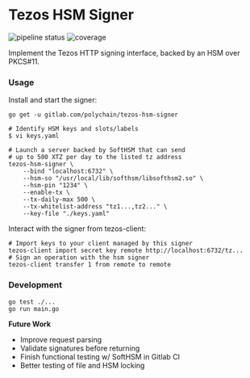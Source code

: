 Tezos HSM Signer
================

![pipeline status](https://gitlab.com/polychain/tezos-hsm-signer/badges/master/pipeline.svg) ![coverage](https://gitlab.com/polychain/tezos-hsm-signer/badges/master/coverage.svg)

Implement the Tezos HTTP signing interface, backed by an HSM over PKCS#11.

### Usage

Install and start the signer:

```shell
go get -u gitlab.com/polychain/tezos-hsm-signer

# Identify HSM keys and slots/labels
$ vi keys.yaml

# Launch a server backed by SoftHSM that can send 
# up to 500 XTZ per day to the listed tz address
tezos-hsm-signer \
    --bind "localhost:6732" \
    --hsm-so "/usr/local/lib/softhsm/libsofthsm2.so" \
    --hsm-pin "1234" \
    --enable-tx \
    --tx-daily-max 500 \
    --tx-whitelist-address "tz1...,tz2..." \
    --key-file "./keys.yaml"
```

Interact with the signer from tezos-client:

```shell
# Import keys to your client managed by this signer
tezos-client import secret key remote http://localhost:6732/tz...
# Sign an operation with the hsm signer
tezos-client transfer 1 from remote to remote
```

### Development

```shell 
go test ./...
go run main.go
```

**Future Work**

* Improve request parsing
* Validate signatures before returning
* Finish functional testing w/ SoftHSM in Gitlab CI
* Better testing of file and HSM locking
